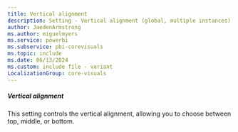 ```yaml
---
title: Vertical alignment
description: Setting - Vertical alignment (global, multiple instances)
author: JaedenArmstrong
ms.author: miguelmyers
ms.service: powerbi
ms.subservice: pbi-corevisuals
ms.topic: include
ms.date: 06/13/2024
ms.custom: include file - variant
LocalizationGroup: core-visuals
---
```

##### Vertical alignment

This setting controls the vertical alignment, allowing you to choose between top, middle, or bottom.
